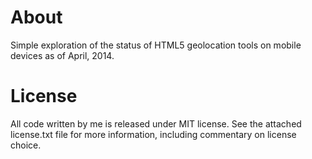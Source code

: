 About
================================================================================

Simple exploration of the status of HTML5 geolocation tools on mobile devices as
of April, 2014.


License
================================================================================

All code written by me is released under MIT license. See the attached
license.txt file for more information, including commentary on license choice.
